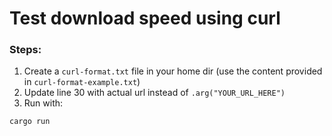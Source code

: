 # Test download speed using curl

### Steps:

1. Create a `curl-format.txt` file in your home dir (use the content provided in `curl-format-example.txt`)
2. Update line 30 with actual url instead of `.arg("YOUR_URL_HERE")`
3. Run with:
``` 
cargo run
```
